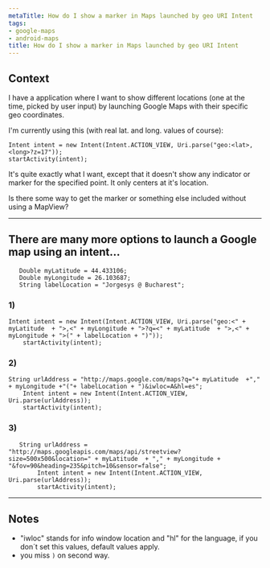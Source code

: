 ```yaml
---
metaTitle: How do I show a marker in Maps launched by geo URI Intent
tags:
- google-maps
- android-maps
title: How do I show a marker in Maps launched by geo URI Intent
---
```


## Context

I have a application where I want to show different locations (one at the time, picked by user input) by launching Google Maps with their specific geo coordinates.


I'm currently using this (with real lat. and long. values of course):



```
Intent intent = new Intent(Intent.ACTION_VIEW, Uri.parse("geo:<lat>,<long>?z=17"));
startActivity(intent);

```

It's quite exactly what I want, except that it doesn't show any indicator or marker for the specified point. It only centers at it's location.


Is there some way to get the marker or something else included without using a MapView?



---

There are many more options to launch a Google map using an intent...
---------------------------------------------------------------------



```
   Double myLatitude = 44.433106;
   Double myLongitude = 26.103687;
   String labelLocation = "Jorgesys @ Bucharest";

```

### 1)



```
Intent intent = new Intent(Intent.ACTION_VIEW, Uri.parse("geo:<" + myLatitude  + ">,<" + myLongitude + ">?q=<" + myLatitude  + ">,<" + myLongitude + ">(" + labelLocation + ")"));
    startActivity(intent);

```

### 2)



```
String urlAddress = "http://maps.google.com/maps?q="+ myLatitude  +"," + myLongitude +"("+ labelLocation + ")&iwloc=A&hl=es";
    Intent intent = new Intent(Intent.ACTION_VIEW, Uri.parse(urlAddress));
    startActivity(intent);

```

### 3)



```
   String urlAddress = "http://maps.googleapis.com/maps/api/streetview?size=500x500&location=" + myLatitude  + "," + myLongitude + "&fov=90&heading=235&pitch=10&sensor=false";
        Intent intent = new Intent(Intent.ACTION_VIEW, Uri.parse(urlAddress));
        startActivity(intent);

```


---

## Notes

- "iwloc" stands for info window location and "hl" for the language, if you don´t set this values, default values apply.
- you miss `)` on second way.
